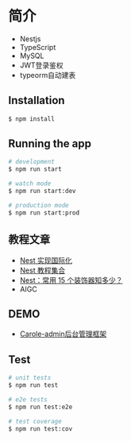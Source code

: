 # 简介
* Nestjs
* TypeScript
* MySQL
* JWT登录鉴权
* typeorm自动建表

## Installation

```bash
$ npm install
```

## Running the app

```bash
# development
$ npm run start

# watch mode
$ npm run start:dev

# production mode
$ npm run start:prod
```

## 教程文章
- [Nest 实现国际化](https://juejin.cn/post/7379496229725257767)
- [Nest 教程集合](https://juejin.cn/collection/7253382801860853819)
- [Nest：常用 15 个装饰器知多少？](https://juejin.cn/post/7340554546253611023)
- AIGC

## DEMO
- [Carole-admin后台管理框架](https://github.com/Carole007/carole-admin)

## Test

```bash
# unit tests
$ npm run test

# e2e tests
$ npm run test:e2e

# test coverage
$ npm run test:cov
```
